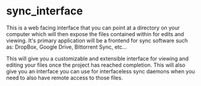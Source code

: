 # sync_interface

This is a web facing interface that you can point at a directory on your computer which will then expose the files contained within for edits and viewing. It's primary application will be a frontend for sync software such as: DropBox, Google Drive, Bittorrent Sync, etc...

This will give you a customizable and extensible interface for viewing and editing your files once the project has reached completion. This will also give you an interface you can use for interfaceless sync daemons when you need to also have remote access to those files.
